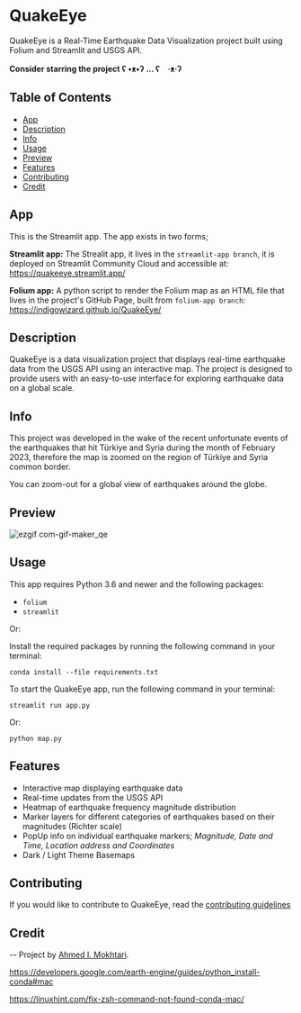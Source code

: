 # QuakeEye

QuakeEye is a Real-Time Earthquake Data Visualization project built using Folium and Streamlit and USGS API.

**Consider starring the project ʕ •ᴥ•ʔ ... ʕ　·ᴥ·ʔ**

## Table of Contents

- [App](#app)
- [Description](#description)
- [Info](#info)
- [Usage](#usage)
- [Preview](#preview)
- [Features](#features)
- [Contributing](#contributing)
- [Credit](#credit)

## App

This is the Streamlit app. The app exists in two forms;

**Streamlit app:** The Strealit app, it lives in the `streamlit-app branch`, it is deployed on Streamlit Community Cloud and accessible at: <https://quakeeye.streamlit.app/>

**Folium app:** A python script to render the Folium map as an HTML file that lives in the project's GitHub Page, built from `folium-app branch`: <https://indigowizard.github.io/QuakeEye/>

## Description

QuakeEye is a data visualization project that displays real-time earthquake data from the USGS API using an interactive map. The project is designed to provide users with an easy-to-use interface for exploring earthquake data on a global scale.

## Info

This project was developed in the wake of the recent unfortunate events of the earthquakes that hit Türkiye and Syria during the month of February 2023, therefore the map is zoomed on the region of Türkiye and Syria common border.

You can zoom-out for a global view of earthquakes around the globe.

## Preview

![ezgif com-gif-maker_qe](https://user-images.githubusercontent.com/43890965/223300592-0cd3e930-d10f-4699-b124-8cfa212ca80f.gif)

## Usage

This app requires Python 3.6 and newer and the following packages:

- `folium`
- `streamlit`

Or:

Install the required packages by running the following command in your terminal:

`conda install --file requirements.txt`

To start the QuakeEye app, run the following command in your terminal:

`streamlit run app.py`

Or:

`python map.py`

## Features

- Interactive map displaying earthquake data
- Real-time updates from the USGS API
- Heatmap of earthquake frequency magnitude distribution
- Marker layers for different categories of earthquakes based on their magnitudes (Richter scale)
- PopUp info on individual earthquake markers; *Magnitude, Date and Time, Location address and Coordinates*
- Dark / Light Theme Basemaps

## Contributing

If you would like to contribute to QuakeEye, read the [contributing guidelines](.github/CONTRIBUTING.md)

## Credit

-- Project by [Ahmed I. Mokhtari](https://www.linkedin.com/in/ahmed-islem-mokhtari/).


https://developers.google.com/earth-engine/guides/python_install-conda#mac

https://linuxhint.com/fix-zsh-command-not-found-conda-mac/